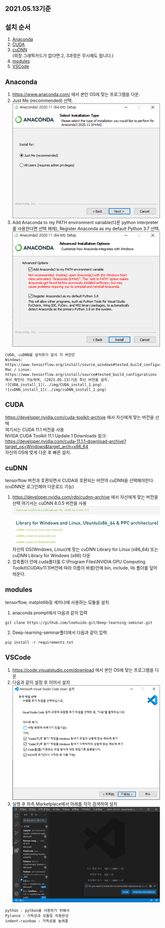 ## 2021.05.13기준
## 설치 순서
1. [Anaconda](#Anaconda)
2. [CUDA](#CUDA)
3. [cuDNN](#cuDNN)  
  (외장 그래픽카드가 없다면 2, 3과정은 무시해도 됩니다.)
4. [modules](#modules)
5. [VSCode](#VSCode)
  
  
## Anaconda
1. https://www.anaconda.com/ 에서 본인 OS에 맞는 프로그램을 다운.
2. Just Me (recommended) 선택.  
![anaconda_install_1](../img/anaconda_install_1.png)
3. Add Anaconda to my PATH environment variable(다른 python interpreter를 사용한다면 선택 해제), Register Anaconda as my default Python 3.7 선택.  
![anaconda_install_2](../img/anaconda_install_2.png)
  
```
CUDA, cuDNN을 설치하기 앞서 각 버전은  
Windows:  https://www.tensorflow.org/install/source_windows#tested_build_configurations  
Mac / Linux: https://www.tensorflow.org/install/source#tested_build_configurations  
에서 확인이 가능하며, (2021.05.13)기준 최신 버전을 설치.  
![CUDA_install_1](../img/CUDA_install_1.png)  
![cuDNN_install_1](../img/cuDNN_install_1.png)  
```

## CUDA
https://developer.nvidia.com/cuda-toolkit-archive 에서 자신에게 맞는 버전을 선택    
여기서는 CUDA 11.1 버전을 사용  
NVIDA CUDA Toolkit 11.1 Update 1 Downloads 링크: https://developer.nvidia.com/cuda-11.1.1-download-archive?target_os=Windows&target_arch=x86_64  
자신의 OS에 맞게 다운 후 빠른 설치.

## cuDNN
tensorflow 버전과 호환되면서 CUDA와 호환되는 버전의 cuDNN을 선택해야한다.(cuDNN은 로그인해야 다운로드 가능)  
1. https://developer.nvidia.com/rdp/cudnn-archive 에서 자신에게 맞는 버전을 선택
여기서는 cuDNN 8.0.5 버전을 사용  
![cuDNN_install_2](../img/cuDNN_install_2.png)  
자신의 OS(Windows, Linux)에 맞는 cuDNN Library for Linux (x86_64) 또는 cuDNN Library for Windows (x86) 다운  
2. 압축폴더 안에 cuda폴더를  C:\Program Files\NVIDIA GPU Computing Toolkit\CUDA\v11.1(버전에 따라 이름이 바뀜)안에 bin, include, lib 폴더를 덮어씌운다.  

## modules
tensorflow, matplotlib등 세미나에 사용하는 모듈을 설치  
1. anaconda prompt에서 다음과 같이 입력
```
git clone https://github.com/leehuido-git/Deep-learning-seminar.git
```
2. Deep-learning-seminar폴더에서 다음과 같이 입력
```
pip install -r requirements.txt
```

## VSCode
1. https://code.visualstudio.com/download 에서 본인 OS에 맞는 프로그램을 다운  
2. 다음과 같이 설정 후 이어서 설치  
![VSCode_install_1](../img/VSCode_install_1.png)  
3. 실행 후 좌측 Marketplace에서 아래를 각각 검색하여 설치
![VSCode_install_2](../img/VSCode_install_2.png)  
```
python : python을 사용하기 위해서  
Pylance : 가독성과 모듈등 자동완성  
indent-rainbow : 가독성을 높여줌
```